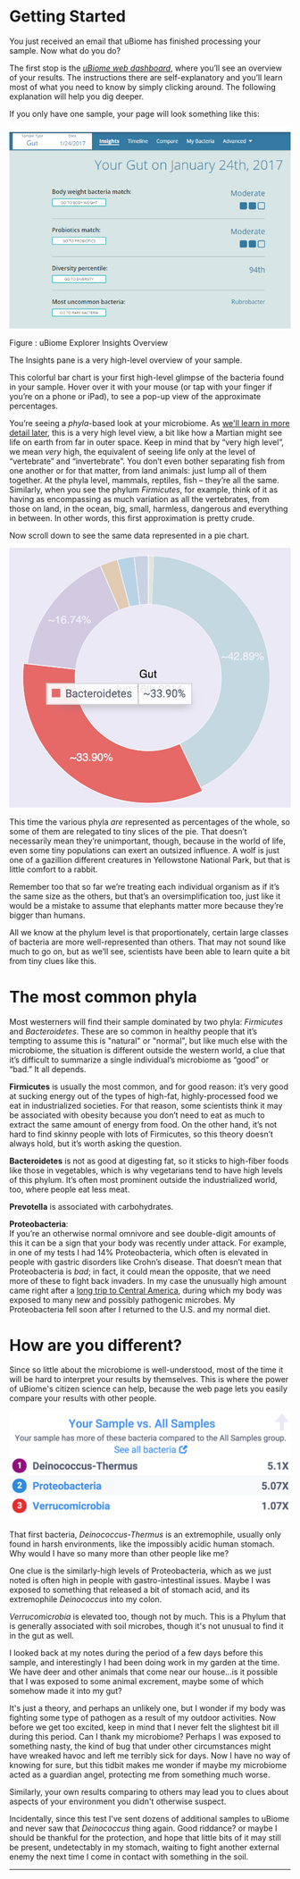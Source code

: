# Getting Started

You just received an email that uBiome has finished processing your sample. Now what do you do?

The first stop is the [_uBiome web dashboard_](http://app.ubiome.com/), where you’ll see an overview of your results. The instructions there are self-explanatory and you’ll learn most of what you need to know by simply clicking around. The following explanation will help you dig deeper.

If you only have one sample, your page will look something like this:

![](/assets/ubiomeExplorerStartPageJan24Sample.png)

Figure : uBiome Explorer Insights Overview

The Insights pane is a very high-level overview of your sample.

This colorful bar chart is your first high-level glimpse of the bacteria found in your sample. Hover over it with your mouse \(or tap with your finger if you’re on a phone or iPad\), to see a pop-up view of the approximate percentages.

You’re seeing a _phyla_-based look at your microbiome. As [we'll learn in more detail later](science.md), this is a very high level view, a bit like how a Martian might see life on earth from far in outer space. Keep in mind that by “very high level”, we mean _very_ high, the equivalent of seeing life only at the level of “vertebrate” and “invertebrate”. You don’t even bother separating fish from one another or for that matter, from land animals: just lump all of them together. At the phyla level, mammals, reptiles, fish – they’re all the same. Similarly, when you see the phylum _Firmicutes_, for example, think of it as having as encompassing as much variation as all the vertebrates, from those on land, in the ocean, big, small, harmless, dangerous and everything in between. In other words, this first approximation is pretty crude.

Now scroll down to see the same data represented in a pie chart.

![](images/OverallSamplePieJun16.jpg)

This time the various phyla _are_ represented as percentages of the whole, so some of them are relegated to tiny slices of the pie. That doesn’t necessarily mean they’re unimportant, though, because in the world of life, even some tiny populations can exert an outsized influence. A wolf is just one of a gazillion different creatures in Yellowstone National Park, but that is little comfort to a rabbit.

Remember too that so far we’re treating each individual organism as if it’s the same size as the others, but that’s an oversimplification too, just like it would be a mistake to assume that elephants matter more because they’re bigger than humans.

All we know at the phylum level is that proportionately, certain large classes of bacteria are more well-represented than others. That may not sound like much to go on, but as we’ll see, scientists have been able to learn quite a bit from tiny clues like this.

# The most common phyla

Most westerners will find their sample dominated by two phyla: _Firmicutes_ and _Bacteroidetes_. These are so common in healthy people that it’s tempting to assume this is "natural" or "normal", but like much else with the microbiome, the situation is different outside the western world, a clue that it’s difficult to summarize a single individual’s microbiome as “good” or “bad.” It all depends.

**Firmicutes** is usually the most common, and for good reason: it’s very good at sucking energy out of the types of high-fat, highly-processed food we eat in industrialized societies. For that reason, some scientists think it may be associated with obesity because you don’t need to eat as much to extract the same amount of energy from food. On the other hand, it’s not hard to find skinny people with lots of Firmicutes, so this theory doesn’t always hold, but it’s worth asking the question.

**Bacteroidetes** is not as good at digesting fat, so it sticks to high-fiber foods like those in vegetables, which is why vegetarians tend to have high levels of this phylum. It’s often most prominent outside the industrialized world, too, where people eat less meat.

**Prevotella** is associated with carbohydrates.

**Proteobacteria**:   
If you’re an otherwise normal omnivore and see double-digit amounts of this it can be a sign that your body was recently under attack. For example, in one of my tests I had 14% Proteobacteria, which often is elevated in people with gastric disorders like Crohn’s disease. That doesn’t mean that Proteobacteria is _bad_; in fact, it could mean the opposite, that we need more of these to fight back invaders. In my case the unusually high amount came right after a [long trip to Central America](experiment-jungleTravel.md), during which my body was exposed to many new and possibly pathogenic microbes. My Proteobacteria fell soon after I returned to the U.S. and my normal diet.

# How are you different?

Since so little about the microbiome is well-understood, most of the time it will be hard to interpret your results by themselves. This is where the power of uBiome's citizen science can help, because the web page lets you easily compare your results with other people.

![](images/YourSampleVsAllSamples.png)

That first bacteria, _Deinococcus-Thermus_ is an extremophile, usually only found in harsh environments, like the impossibly acidic human stomach. Why would I have so many more than other people like me?

One clue is the similarly-high levels of Proteobacteria, which as we just noted is often high in people with gastro-intestinal issues. Maybe I was exposed to something that released a bit of stomach acid, and its extremophile _Deinococcus_ into my colon.

_Verrucomicrobia_ is elevated too, though not by much. This is a Phylum that is generally associated with soil microbes, though it's not unusual to find it in the gut as well.

I looked back at my notes during the period of a few days before this sample, and interestingly I had been doing work in my garden at the time. We have deer and other animals that come near our house...is it possible that I was exposed to some animal excrement, maybe some of which somehow made it into my gut?

It's just a theory, and perhaps an unlikely one, but I wonder if my body was fighting some type of pathogen as a result of my outdoor activities. Now before we get too excited, keep in mind that I never felt the slightest bit ill during this period. Can I thank my microbiome? Perhaps I was exposed to something nasty, the kind of bug that under other circumstances might have wreaked havoc and left me terribly sick for days. Now I have no way of knowing for sure, but this tidbit makes me wonder if maybe my microbiome acted as a guardian angel, protecting me from something much worse.

Similarly, your own results comparing to others may lead you to clues about aspects of your environment you didn't otherwise suspect.

Incidentally, since this test I've sent dozens of additional samples to uBiome and never saw that _Deinococcus_ thing again. Good riddance? or maybe I should be thankful for the protection, and hope that little bits of it may still be present, undetectably in my stomach, waiting to fight another external enemy the next time I come in contact with something in the soil.

---

[^1]: De Filippo, Carlotta, Duccio Cavalieri, Monica Di Paola, Matteo Ramazzotti, Jean Baptiste Poullet, Sebastien Massart, Silvia Collini, Giuseppe Pieraccini, and Paolo Lionetti. 2010. “Impact of Diet in Shaping Gut Microbiota Revealed by a Comparative Study in Children from Europe and Rural Africa.” _Proceedings of the National Academy of Sciences of the United States of America_ 107 \(33\): 14691–96. doi:10.1073/pnas.1005963107.

